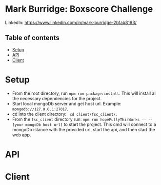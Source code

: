# Mark Burridge: Boxscore Challenge
LinkedIn: https://www.linkedin.com/in/mark-burridge-2b1ab8183/
## Table of contents
  * [Setup](#setup)
  * [API](#api)
  * [Client](#client)
# Setup 
  * From the root directory, run `npm run package:install`. This will install all the necessary dependencies for the project. 
  * Start local mongoDb server and get host url. Example: `mongodb://127.0.0.1:27017`. 
  * cd into the client directory: ` cd client/fsc_client/`. 
  * From the `fsc_client` directory run: `npm run hopeFullyThisWorks -- -- [your mongoDb host url]` to start the project. This cmd will connect to a mongoDb istance with the provided url, start the api, and then start the web app. 

# API

# Client 




